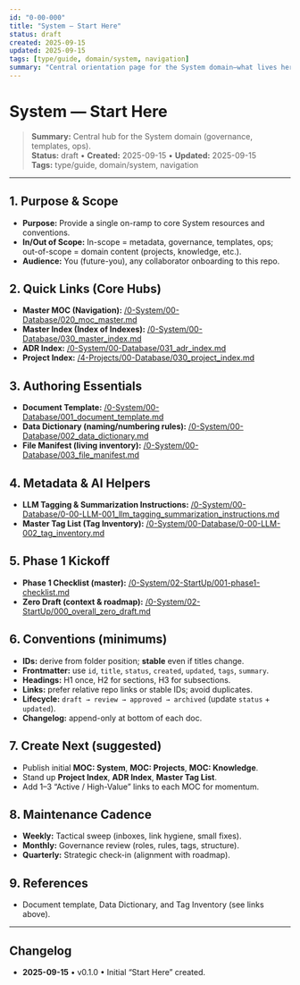 ```yaml
---
id: "0-00-000"
title: "System — Start Here"
status: draft
created: 2025-09-15
updated: 2025-09-15
tags: [type/guide, domain/system, navigation]
summary: "Central orientation page for the System domain—what lives here, how to navigate, and where to start."
---
```


# System — Start Here

> **Summary:** Central hub for the System domain (governance, templates, ops).  
> **Status:** draft • **Created:** 2025-09-15 • **Updated:** 2025-09-15  
> **Tags:** type/guide, domain/system, navigation

---

## 1. Purpose & Scope
- **Purpose:** Provide a single on-ramp to core System resources and conventions.  
- **In/Out of Scope:** In-scope = metadata, governance, templates, ops; out-of-scope = domain content (projects, knowledge, etc.).  
- **Audience:** You (future-you), any collaborator onboarding to this repo.

## 2. Quick Links (Core Hubs)
- **Master MOC (Navigation):** [/0-System/00-Database/020_moc_master.md](/0-System/00-Database/020_moc_master.md)
- **Master Index (Index of Indexes):** [/0-System/00-Database/030_master_index.md](/0-System/00-Database/030_master_index.md)
- **ADR Index:** [/0-System/00-Database/031_adr_index.md](/0-System/00-Database/031_adr_index.md)
- **Project Index:** [/4-Projects/00-Database/030_project_index.md](/4-Projects/00-Database/030_project_index.md)

## 3. Authoring Essentials
- **Document Template:** [/0-System/00-Database/001_document_template.md](/0-System/00-Database/001_document_template.md)  
- **Data Dictionary (naming/numbering rules):** [/0-System/00-Database/002_data_dictionary.md](/0-System/00-Database/002_data_dictionary.md)  
- **File Manifest (living inventory):** [/0-System/00-Database/003_file_manifest.md](/0-System/00-Database/003_file_manifest.md)

## 4. Metadata & AI Helpers
- **LLM Tagging & Summarization Instructions:** [/0-System/00-Database/0-00-LLM-001_llm_tagging_summarization_instructions.md](/0-System/00-Database/0-00-LLM-001_llm_tagging_summarization_instructions.md)  
- **Master Tag List (Tag Inventory):** [/0-System/00-Database/0-00-LLM-002_tag_inventory.md](/0-System/00-Database/0-00-LLM-002_tag_inventory.md)

## 5. Phase 1 Kickoff
- **Phase 1 Checklist (master):** [/0-System/02-StartUp/001-phase1-checklist.md](/0-System/02-StartUp/001-phase1-checklist.md)  
- **Zero Draft (context & roadmap):** [/0-System/02-StartUp/000_overall_zero_draft.md](/0-System/02-StartUp/000_overall_zero_draft.md)

## 6. Conventions (minimums)
- **IDs:** derive from folder position; **stable** even if titles change.  
- **Frontmatter:** use `id`, `title`, `status`, `created`, `updated`, `tags`, `summary`.  
- **Headings:** H1 once, H2 for sections, H3 for subsections.  
- **Links:** prefer relative repo links or stable IDs; avoid duplicates.  
- **Lifecycle:** `draft → review → approved → archived` (update `status` + `updated`).  
- **Changelog:** append-only at bottom of each doc.

## 7. Create Next (suggested)
- Publish initial **MOC: System**, **MOC: Projects**, **MOC: Knowledge**.  
- Stand up **Project Index**, **ADR Index**, **Master Tag List**.  
- Add 1–3 “Active / High-Value” links to each MOC for momentum.

## 8. Maintenance Cadence
- **Weekly:** Tactical sweep (inboxes, link hygiene, small fixes).  
- **Monthly:** Governance review (roles, rules, tags, structure).  
- **Quarterly:** Strategic check-in (alignment with roadmap).

## 9. References
- Document template, Data Dictionary, and Tag Inventory (see links above).

---

## Changelog
- **2025-09-15** • v0.1.0 • Initial “Start Here” created.
